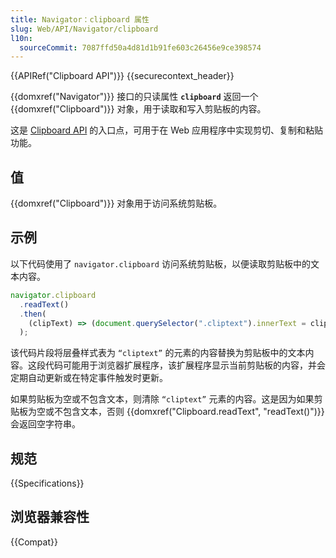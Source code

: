 ```yaml
---
title: Navigator：clipboard 属性
slug: Web/API/Navigator/clipboard
l10n:
  sourceCommit: 7087ffd50a4d81d1b91fe603c26456e9ce398574
---
```


{{APIRef("Clipboard API")}} {{securecontext_header}}

{{domxref("Navigator")}} 接口的只读属性 **`clipboard`** 返回一个 {{domxref("Clipboard")}} 对象，用于读取和写入剪贴板的内容。

这是 [Clipboard API](/zh-CN/docs/Web/API/Clipboard_API) 的入口点，可用于在 Web 应用程序中实现剪切、复制和粘贴功能。

## 值

{{domxref("Clipboard")}} 对象用于访问系统剪贴板。

## 示例

以下代码使用了 `navigator.clipboard` 访问系统剪贴板，以便读取剪贴板中的文本内容。

```js
navigator.clipboard
  .readText()
  .then(
    (clipText) => (document.querySelector(".cliptext").innerText = clipText),
  );
```

该代码片段将层叠样式表为 `“cliptext”` 的元素的内容替换为剪贴板中的文本内容。这段代码可能用于浏览器扩展程序，该扩展程序显示当前剪贴板的内容，并会定期自动更新或在特定事件触发时更新。

如果剪贴板为空或不包含文本，则清除 `“cliptext”` 元素的内容。这是因为如果剪贴板为空或不包含文本，否则 {{domxref("Clipboard.readText", "readText()")}} 会返回空字符串。

## 规范

{{Specifications}}

## 浏览器兼容性

{{Compat}}
